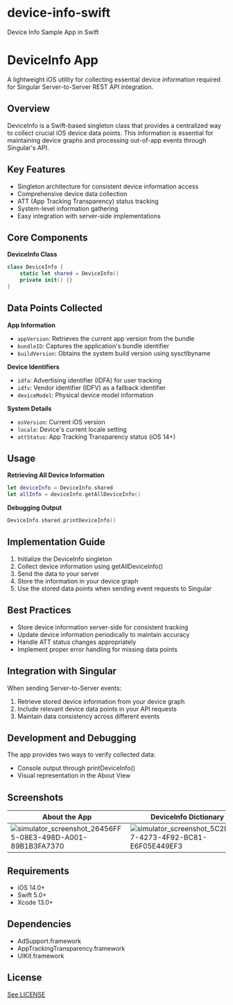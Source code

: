 # device-info-swift
Device Info Sample App in Swift

# DeviceInfo App

A lightweight iOS utility for collecting essential device information required for Singular Server-to-Server REST API integration.

## Overview

DeviceInfo is a Swift-based singleton class that provides a centralized way to collect crucial iOS device data points. This information is essential for maintaining device graphs and processing out-of-app events through Singular's API.

## Key Features

- Singleton architecture for consistent device information access
- Comprehensive device data collection
- ATT (App Tracking Transparency) status tracking
- System-level information gathering
- Easy integration with server-side implementations

## Core Components

**DeviceInfo Class**
```swift
class DeviceInfo {
    static let shared = DeviceInfo()
    private init() {}
}
```

## Data Points Collected

**App Information**
- `appVersion`: Retrieves the current app version from the bundle
- `bundleID`: Captures the application's bundle identifier
- `buildVersion`: Obtains the system build version using sysctlbyname

**Device Identifiers**
- `idfa`: Advertising identifier (IDFA) for user tracking
- `idfv`: Vendor identifier (IDFV) as a fallback identifier
- `deviceModel`: Physical device model information

**System Details**
- `osVersion`: Current iOS version
- `locale`: Device's current locale setting
- `attStatus`: App Tracking Transparency status (iOS 14+)

## Usage

**Retrieving All Device Information**
```swift
let deviceInfo = DeviceInfo.shared
let allInfo = deviceInfo.getAllDeviceInfo()
```

**Debugging Output**
```swift
DeviceInfo.shared.printDeviceInfo()
```

## Implementation Guide

1. Initialize the DeviceInfo singleton
2. Collect device information using getAllDeviceInfo()
3. Send the data to your server
4. Store the information in your device graph
5. Use the stored data points when sending event requests to Singular

## Best Practices

- Store device information server-side for consistent tracking
- Update device information periodically to maintain accuracy
- Handle ATT status changes appropriately
- Implement proper error handling for missing data points

## Integration with Singular

When sending Server-to-Server events:
1. Retrieve stored device information from your device graph
2. Include relevant device data points in your API requests
3. Maintain data consistency across different events

## Development and Debugging

The app provides two ways to verify collected data:
- Console output through printDeviceInfo()
- Visual representation in the About View

## Screenshots
| About the App | DeviceInfo Dictionary |
|----------|----------|
| ![simulator_screenshot_26456FF5-08E3-498D-A001-89B1B3FA7370](https://github.com/user-attachments/assets/0dca0694-de9a-4703-a0cc-e72e36f90180)   | ![simulator_screenshot_5C2E2C17-4273-4F92-BC81-E6F05E449EF3](https://github.com/user-attachments/assets/518eba87-7588-4578-9b8a-eeadc3f3d5a7)   |




## Requirements

- iOS 14.0+
- Swift 5.0+
- Xcode 13.0+

## Dependencies

- AdSupport.framework
- AppTrackingTransparency.framework
- UIKit.framework

## License
[See LICENSE](https://github.com/jared-singular/device-info-swift/blob/main/LICENSE)
